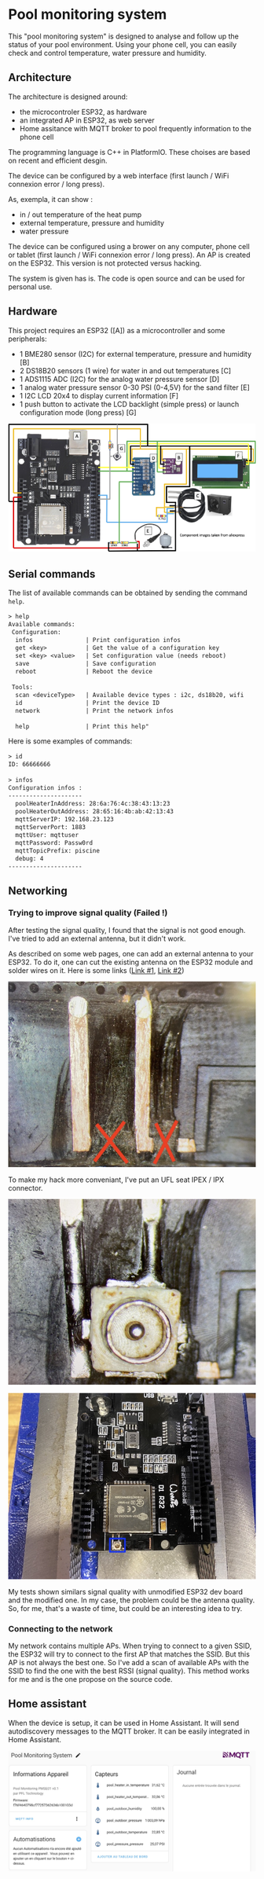 # Pool monitoring system

This "pool monitoring system" is designed to analyse and follow up the status of your pool environment.
Using your phone cell, you can easily check and control temperature, water pressure and humidity.

## Architecture

The architecture is designed around:

- the microcontroler ESP32, as hardware
- an integrated AP in ESP32, as web server
- Home assitance with MQTT broker to pool frequently information to the phone cell

The programming language is C++ in PlatformIO. These choises are based on recent and efficient desgin.

The device can be configured by a web interface (first launch / WiFi connexion error / long press).

As, exempla, it can show :

- in / out temperature of the heat pump
- external temperature, pressure and humidity
- water pressure

The device can be configured using a brower on any computer, phone cell or tablet (first launch / WiFi connexion error / long press). An AP is created on the ESP32. This version is not protected versus hacking.

The system is given has is. The code is open source and can be used for personal use.

## Hardware

This project requires an ESP32 ([A]) as a microcontroller and some peripherals:

- 1 BME280 sensor (I2C) for external temperature, pressure and humidity [B]
- 2 DS18B20 sensors (1 wire) for water in and out temperatures [C]
- 1 ADS1115 ADC (I2C) for  the analog water pressure sensor [D]
- 1 analog water pressure sensor 0-30 PSI (0-4,5V) for the sand filter [E]
- 1 I2C LCD 20x4 to display current information [F]
- 1 push button to activate the LCD backlight (simple press) or launch configuration mode (long press) [G]

![Schematic](img/schema01.png)

## Serial commands

The list of available commands can be obtained by sending the command ```help```.

```
> help
Available commands:
 Configuration:
  infos               | Print configuration infos
  get <key>           | Get the value of a configuration key
  set <key> <value>   | Set configuration value (needs reboot)
  save                | Save configuration
  reboot              | Reboot the device

 Tools:
  scan <deviceType>   | Available device types : i2c, ds18b20, wifi
  id                  | Print the device ID
  network             | Print the network infos
  
  help                | Print this help"
```

Here is some examples of commands:

```
> id
ID: 66666666

> infos
Configuration infos :
---------------------
  poolHeaterInAddress: 28:6a:76:4c:38:43:13:23
  poolHeaterOutAddress: 28:65:16:4b:ab:42:13:43
  mqttServerIP: 192.168.23.123
  mqttServerPort: 1883
  mqttUser: mqttuser
  mqttPassword: Passw0rd
  mqttTopicPrefix: piscine
  debug: 4
---------------------
```

## Networking

### Trying to improve signal quality (Failed !)

After testing the signal quality, I found that the signal is not good enough. I've tried to add an external antenna, but it didn't work.

As described on some web pages, one can add an external antenna to your ESP32. To do it, one can cut the existing antenna on the ESP32 module and solder wires on it. Here is some links ([Link #1](https://community.home-assistant.io/t/how-to-add-an-external-antenna-to-an-esp-board/131601), [Link #2](https://www.hackster.io/simon-vavpotic/esp32-and-esp8266-external-antenna-f28e6b))

![Cut the antenna](img/ESP32_dev_board_cut_antenna_low.jpg)

To make my hack more conveniant, I've put an UFL seat IPEX / IPX connector.

![ESP32 UFL seat IPEX / IPX](img/ESP32_dev_board_add_UFL_seat_IPEX_IPX_low.jpg)

![ESP32 board with external antenna](img/ESP32_dev_board_with_UFL_seat_IPEX_IPX_low.jpg)

My tests shown similars signal quality with unmodified ESP32 dev board and the modified one. In my case, the problem could be the antenna quality. So, for me, that's a waste of time, but could be an interesting idea to try.

### Connecting to the network

My network contains multiple APs. When trying to connect to a given SSID, the ESP32 will try to connect to the first AP that matches the SSID. But this AP is not always the best one. So I've add a scan of available APs with the SSID to find the one with the best RSSI (signal quality). This method works for me and is the one propose on the source code.

## Home assistant

When the device is setup, it can be used in Home Assistant. It will send autodiscovery messages to the MQTT broker. It can be easily integrated in Home Assistant.

![Home assistant integration](img/Hass_autodiscovery.jpg)
